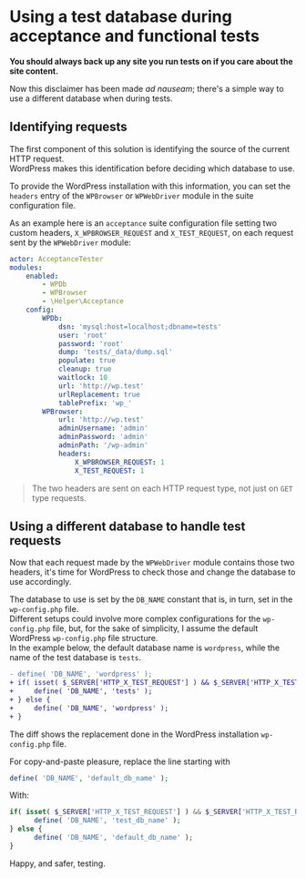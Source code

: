 # Using a test database during acceptance and functional tests

**You should always back up any site you run tests on if you care about the site content.**

Now this disclaimer has been made *ad nauseam*; there's a simple way to use a different database when during tests.

## Identifying requests

The first component of this solution is identifying the source of the current HTTP request.  
WordPress makes this identification before deciding which database to use.  

To provide the WordPress installation with this information, you can set the `headers` entry of the `WPBrowser` or `WPWebDriver` module in the suite configuration file.

As an example here is an `acceptance` suite configuration file setting two custom headers, `X_WPBROWSER_REQUEST` and `X_TEST_REQUEST`, on each request sent by the `WPWebDriver` module:

```yaml
actor: AcceptanceTester
modules:
    enabled:
        - WPDb
        - WPBrowser
        - \Helper\Acceptance
    config:
        WPDb:
            dsn: 'mysql:host=localhost;dbname=tests'
            user: 'root'
            password: 'root'
            dump: 'tests/_data/dump.sql'
            populate: true
            cleanup: true
            waitlock: 10
            url: 'http://wp.test'
            urlReplacement: true
            tablePrefix: 'wp_'
        WPBrowser:
            url: 'http://wp.test'
            adminUsername: 'admin'
            adminPassword: 'admin'
            adminPath: '/wp-admin'
            headers:
                X_WPBROWSER_REQUEST: 1
                X_TEST_REQUEST: 1
```

> The two headers are sent on each HTTP request type, not just on `GET` type requests.

## Using a different database to handle test requests

Now that each request made by the `WPWebDriver` module contains those two headers, it's time for WordPress to check those and change the database to use accordingly.

The database to use is set by the `DB_NAME` constant that is, in turn, set in the `wp-config.php` file.  
Different setups could involve more complex configurations for the `wp-config.php` file, but, for the sake of simplicity, I assume the default WordPress `wp-config.php` file structure.  
In the example below, the default database name is `wordpress`, while the name of the test database is `tests`.

```diff
- define( 'DB_NAME', 'wordpress' );
+ if( isset( $_SERVER['HTTP_X_TEST_REQUEST'] ) && $_SERVER['HTTP_X_TEST_REQUEST'] ) {
+     define( 'DB_NAME', 'tests' );
+ } else {
+     define( 'DB_NAME', 'wordpress' );
+ }
```

The diff shows the replacement done in the WordPress installation `wp-config.php` file.

For copy-and-paste pleasure, replace the line starting with

```php
define( 'DB_NAME', 'default_db_name' );
```

With:

```php
if( isset( $_SERVER['HTTP_X_TEST_REQUEST'] ) && $_SERVER['HTTP_X_TEST_REQUEST'] ) {
      define( 'DB_NAME', 'test_db_name' );
} else {
      define( 'DB_NAME', 'default_db_name' );
}
```

Happy, and safer, testing.

